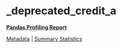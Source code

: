 # _deprecated_credit_a

[**Pandas Profiling Report**](https://epistasislab.github.io/pmlb/profile/_deprecated_credit_a.html)

[Metadata](metadata.yaml) | [Summary Statistics](summary_stats.tsv)


